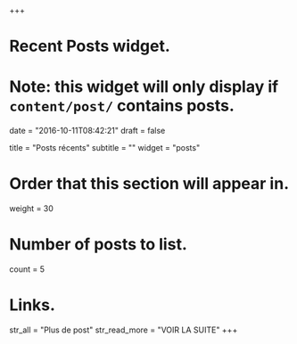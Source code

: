 +++
# Recent Posts widget.
# Note: this widget will only display if `content/post/` contains posts.

date = "2016-10-11T08:42:21"
draft = false

title = "Posts récents"
subtitle = ""
widget = "posts"

# Order that this section will appear in.
weight = 30

# Number of posts to list.
count = 5

# Links.
str_all = "Plus de post"
str_read_more = "VOIR LA SUITE"
+++
